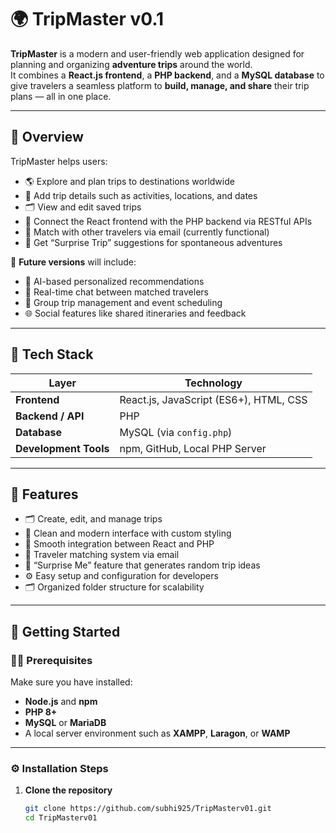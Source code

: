 # 🌍 TripMaster v0.1

**TripMaster** is a modern and user-friendly web application designed for planning and organizing **adventure trips** around the world.  
It combines a **React.js frontend**, a **PHP backend**, and a **MySQL database** to give travelers a seamless platform to **build, manage, and share** their trip plans — all in one place.

---

## 🧠 Overview

TripMaster helps users:
- 🌎 Explore and plan trips to destinations worldwide  
- 📝 Add trip details such as activities, locations, and dates  
- 🗂️ View and edit saved trips  
- 🔗 Connect the React frontend with the PHP backend via RESTful APIs  
- 💌 Match with other travelers via email (currently functional)  
- 🎁 Get “Surprise Trip” suggestions for spontaneous adventures  

🚀 **Future versions** will include:  
- 🤖 AI-based personalized recommendations  
- 💬 Real-time chat between matched travelers  
- 👥 Group trip management and event scheduling  
- 🌐 Social features like shared itineraries and feedback

---

## 🧰 Tech Stack

| Layer | Technology |
|-------|-------------|
| **Frontend** | React.js, JavaScript (ES6+), HTML, CSS |
| **Backend / API** | PHP |
| **Database** | MySQL (via `config.php`) |
| **Development Tools** | npm, GitHub, Local PHP Server |

---

## 🚀 Features

- 🗂️ Create, edit, and manage trips  
- 🎨 Clean and modern interface with custom styling  
- 🔗 Smooth integration between React and PHP  
- 💌 Traveler matching system via email  
- 🎁 “Surprise Me” feature that generates random trip ideas  
- ⚙️ Easy setup and configuration for developers  
- 🗂️ Organized folder structure for scalability  

---

## 🔧 Getting Started

### 🧑‍💻 Prerequisites

Make sure you have installed:
- **Node.js** and **npm**  
- **PHP 8+**  
- **MySQL** or **MariaDB**  
- A local server environment such as **XAMPP**, **Laragon**, or **WAMP**

---

### ⚙️ Installation Steps

1. **Clone the repository**
   ```bash
   git clone https://github.com/subhi925/TripMasterv01.git
   cd TripMasterv01